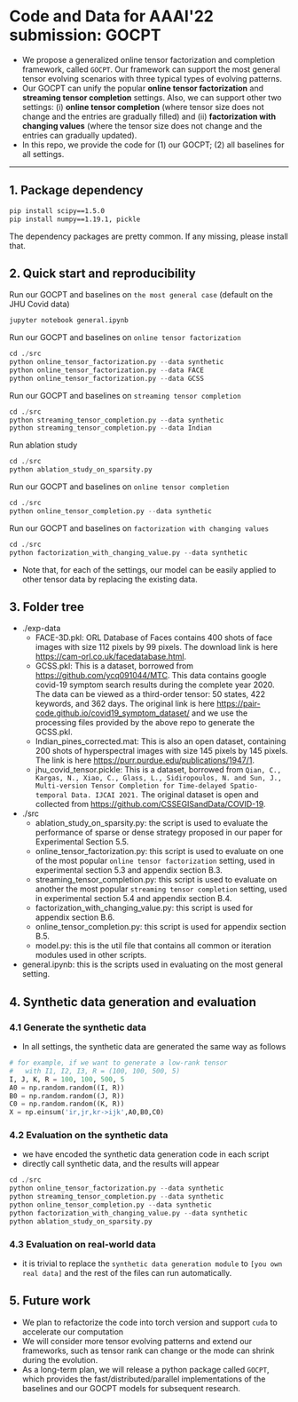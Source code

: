 # Code and Data for AAAI'22 submission: GOCPT

- We propose a generalized online tensor factorization and completion framework, called ``GOCPT``. Our framework can support the most general tensor evolving scenarios with three typical types of evolving patterns. 
- Our GOCPT can unify the popular **online tensor factorization** and **streaming tensor completion** settings. Also, we can support other two settings: (i) **online tensor completion** (where tensor size does not change and the entries are gradually filled) and (ii) **factorization with changing values** (where the tensor size does not change and the entries can gradually updated).
- In this repo, we provide the code for (1) our GOCPT; (2) all baselines for all settings.

---
## 1. Package dependency

```bash
pip install scipy==1.5.0
pip install numpy==1.19.1, pickle
```
The dependency packages are pretty common. If any missing, please install that.

## 2. Quick start and reproducibility
Run our GOCPT and baselines on ``the most general case`` (default on the JHU Covid data)
```python
jupyter notebook general.ipynb
```

Run our GOCPT and baselines on ``online tensor factorization``
```python
cd ./src
python online_tensor_factorization.py --data synthetic
python online_tensor_factorization.py --data FACE
python online_tensor_factorization.py --data GCSS
```

Run our GOCPT and baselines on ``streaming tensor completion``
```python
cd ./src
python streaming_tensor_completion.py --data synthetic
python streaming_tensor_completion.py --data Indian
```

Run ablation study
```python
cd ./src
python ablation_study_on_sparsity.py
```

Run our GOCPT and baselines on ``online tensor completion``
```python
cd ./src
python online_tensor_completion.py --data synthetic
```

Run our GOCPT and baselines on ``factorization with changing values``
```python
cd ./src
python factorization_with_changing_value.py --data synthetic
```

- Note that, for each of the settings, our model can be easily applied to other tensor data by replacing the existing data.

## 3. Folder tree

- ./exp-data
    - FACE-3D.pkl: ORL Database of Faces contains 400 shots of face images with size 112 pixels by 99 pixels. The download link is here https://cam-orl.co.uk/facedatabase.html.
    - GCSS.pkl: This is a dataset, borrowed from https://github.com/ycq091044/MTC. This data contains google covid-19 symptom search results during the complete year 2020. The data can be viewed as a third-order tensor: 50 states, 422 keywords, and 362 days. The original link is here https://pair-code.github.io/covid19_symptom_dataset/ and we use the processing files provided by the above repo to generate the GCSS.pkl.
    - Indian_pines_corrected.mat: This is also an open dataset, containing 200 shots of hyperspectral images with size 145 pixels by 145 pixels. The link is here https://purr.purdue.edu/publications/1947/1.
    - jhu_covid_tensor.pickle: This is a dataset, borrowed from ``Qian, C., Kargas, N., Xiao, C., Glass, L., Sidiropoulos, N. and Sun, J., Multi-version Tensor Completion for Time-delayed Spatio-temporal Data. IJCAI 2021.`` The original dataset is open and collected from https://github.com/CSSEGISandData/COVID-19. 
- ./src
    - ablation_study_on_sparsity.py: the script is used to evaluate the performance of sparse or dense strategy proposed in our paper for Experimental Section 5.5.
    - online_tensor_factorization.py: this script is used to evaluate on one of the most popular ``online tensor factorization`` setting, used in experimental section 5.3 and appendix section B.3.
    - streaming_tensor_completion.py: this script is used to evaluate on another the most popular ``streaming tensor completion`` setting, used in experimental section 5.4 and appendix section B.4.
    - factorization_with_changing_value.py: this script is used for appendix section B.6.
    - online_tensor_completion.py: this script is used for appendix section B.5.
    - model.py: this is the util file that contains all common or iteration modules used in other scripts.
- general.ipynb: this is the scripts used in evaluating on the most general setting.

## 4. Synthetic data generation and evaluation
### 4.1 Generate the synthetic data
- In all settings, the synthetic data are generated the same way as follows
```python
# for example, if we want to generate a low-rank tensor 
#   with I1, I2, I3, R = (100, 100, 500, 5)
I, J, K, R = 100, 100, 500, 5
A0 = np.random.random((I, R))
B0 = np.random.random((J, R))
C0 = np.random.random((K, R))
X = np.einsum('ir,jr,kr->ijk',A0,B0,C0)
```

### 4.2 Evaluation on the synthetic data
- we have encoded the synthetic data generation code in each script
- directly call synthetic data, and the results will appear
```python
cd ./src
python online_tensor_factorization.py --data synthetic
python streaming_tensor_completion.py --data synthetic
python online_tensor_completion.py --data synthetic
python factorization_with_changing_value.py --data synthetic
python ablation_study_on_sparsity.py
```

### 4.3 Evaluation on real-world data
- it is trivial to replace the ``synthetic data generation module`` to ``[you own real data]`` and the rest of the files can run automatically.


## 5. Future work
- We plan to refactorize the code into torch version and support ``cuda`` to accelerate our computation
- We will consider more tensor evolving patterns and extend our frameworks, such as tensor rank can change or the mode can shrink during the evolution.
- As a long-term plan, we will release a python package called ``GOCPT``, which provides the fast/distributed/parallel implementations of the baselines and our GOCPT models for subsequent research.